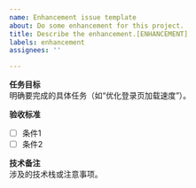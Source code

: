 ```yaml
---
name: Enhancement issue template
about: Do some enhancement for this project.
title: Describe the enhancement.[ENHANCEMENT]
labels: enhancement
assignees: ''

---
```


**任务目标**  
明确要完成的具体任务（如“优化登录页加载速度”）。

**验收标准**  
- [ ] 条件1  
- [ ] 条件2  

**技术备注**  
涉及的技术栈或注意事项。
